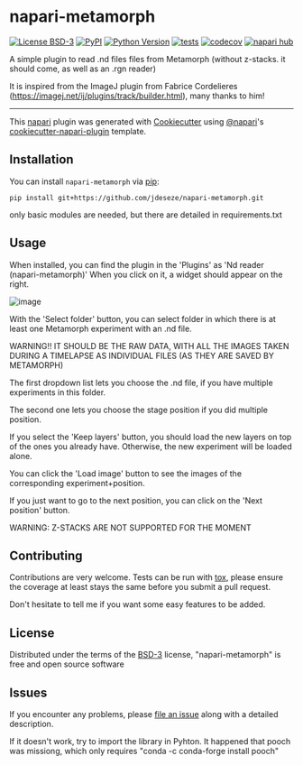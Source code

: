 # napari-metamorph

[![License BSD-3](https://img.shields.io/pypi/l/napari-metamorph.svg?color=green)](https://github.com/jdeseze/napari-metamorph/raw/main/LICENSE)
[![PyPI](https://img.shields.io/pypi/v/napari-metamorph.svg?color=green)](https://pypi.org/project/napari-metamorph)
[![Python Version](https://img.shields.io/pypi/pyversions/napari-metamorph.svg?color=green)](https://python.org)
[![tests](https://github.com/jdeseze/napari-metamorph/workflows/tests/badge.svg)](https://github.com/jdeseze/napari-metamorph/actions)
[![codecov](https://codecov.io/gh/jdeseze/napari-metamorph/branch/main/graph/badge.svg)](https://codecov.io/gh/jdeseze/napari-metamorph)
[![napari hub](https://img.shields.io/endpoint?url=https://api.napari-hub.org/shields/napari-metamorph)](https://napari-hub.org/plugins/napari-metamorph)

A simple plugin to read .nd files files from Metamorph (without z-stacks. it should come, as well as an .rgn reader)

It is inspired from the ImageJ plugin from Fabrice Cordelieres (https://imagej.net/ij/plugins/track/builder.html), many thanks to him! 

----------------------------------

This [napari] plugin was generated with [Cookiecutter] using [@napari]'s [cookiecutter-napari-plugin] template.

<!--
Don't miss the full getting started guide to set up your new package:
https://github.com/napari/cookiecutter-napari-plugin#getting-started

and review the napari docs for plugin developers:
https://napari.org/stable/plugins/index.html
-->

## Installation

You can install `napari-metamorph` via [pip]:

    pip install git+https://github.com/jdeseze/napari-metamorph.git

only basic modules are needed, but there are detailed in requirements.txt

## Usage

When installed, you can find the plugin in the 'Plugins' as 'Nd reader (napari-metamorph)'
When you click on it, a widget should appear on the right. 

![image](https://github.com/jdeseze/napari-metamorph/assets/68115566/aa21c612-736b-4bbd-bd7d-58e06ee74f8a)

With the 'Select folder' button, you can select folder in which there is at least one Metamorph experiment with an .nd file.

WARNING!! IT SHOULD BE THE RAW DATA, WITH ALL THE IMAGES TAKEN DURING A TIMELAPSE AS INDIVIDUAL FILES (AS THEY ARE SAVED BY METAMORPH)

The first dropdown list lets you choose the .nd file, if you have multiple experiments in this folder.

The second one lets you choose the stage position if you did multiple position. 

If you select the 'Keep layers' button, you  should load the new layers on top of the ones you already have. Otherwise, the new experiment will be loaded alone. 

You can click the 'Load image' button to see the images of the corresponding experiment+position. 

If you just want to go to the next position, you can click on the 'Next position' button. 

WARNING: Z-STACKS ARE NOT SUPPORTED FOR THE MOMENT

## Contributing

Contributions are very welcome. Tests can be run with [tox], please ensure
the coverage at least stays the same before you submit a pull request.

Don't hesitate to tell me if you want some easy features to be added. 

## License

Distributed under the terms of the [BSD-3] license,
"napari-metamorph" is free and open source software

## Issues

If you encounter any problems, please [file an issue] along with a detailed description.

If it doesn't work, try to import the library in Pyhton. It happened that pooch was missiong, which only requires "conda -c conda-forge install pooch"

[napari]: https://github.com/napari/napari
[Cookiecutter]: https://github.com/audreyr/cookiecutter
[@napari]: https://github.com/napari
[MIT]: http://opensource.org/licenses/MIT
[BSD-3]: http://opensource.org/licenses/BSD-3-Clause
[GNU GPL v3.0]: http://www.gnu.org/licenses/gpl-3.0.txt
[GNU LGPL v3.0]: http://www.gnu.org/licenses/lgpl-3.0.txt
[Apache Software License 2.0]: http://www.apache.org/licenses/LICENSE-2.0
[Mozilla Public License 2.0]: https://www.mozilla.org/media/MPL/2.0/index.txt
[cookiecutter-napari-plugin]: https://github.com/napari/cookiecutter-napari-plugin

[file an issue]: https://github.com/jdeseze/napari-metamorph/issues

[napari]: https://github.com/napari/napari
[tox]: https://tox.readthedocs.io/en/latest/
[pip]: https://pypi.org/project/pip/
[PyPI]: https://pypi.org/
